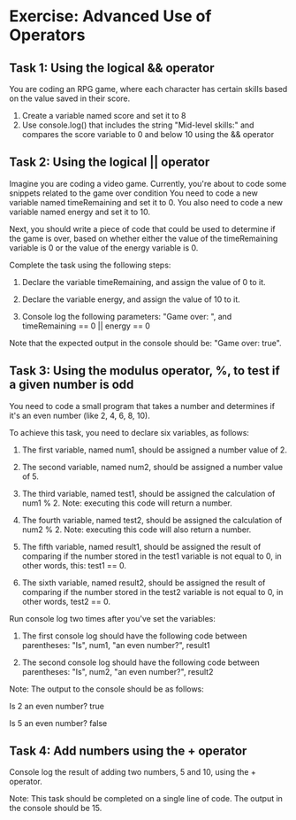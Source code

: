 # Exercise: Advanced Use of Operators

## Task 1: Using the logical && operator
You are coding an RPG game, where each character has certain skills based on the value saved in their score.

1. Create a variable named score and set it to 8
2. Use console.log() that includes the string "Mid-level skills:" and compares the score variable to 0 and below 10 using the && operator


## Task 2: Using the logical || operator
Imagine you are coding a video game. Currently, you're about to code some snippets related to the game over condition
You need to code a new variable named timeRemaining and set it to 0. You also need to code a new variable named energy and set it to 10.

Next, you should write a piece of code that could be used to determine if the game is over, based on whether either the value of the timeRemaining variable is 0 or the value of the energy variable is 0.

Complete the task using the following steps:

1. Declare the variable timeRemaining, and assign the value of 0 to it.

2. Declare the variable energy, and assign the value of 10 to it.

3. Console log the following parameters: "Game over: ", and timeRemaining == 0 || energy == 0

Note that the expected output in the console should be: "Game over: true".


## Task 3: Using the modulus operator, %, to test if a given number is odd
You need to code a small program that takes a number and determines if it's an even number (like 2, 4, 6, 8, 10).

To achieve this task, you need to declare six variables, as follows:

1. The first variable, named num1,  should be assigned a number value of 2.

2. The second variable, named num2, should be assigned a number value of 5.

3. The third variable, named test1, should be assigned the calculation of num1 % 2. Note: executing this code will return a number.

4. The fourth variable, named test2, should be assigned the calculation of num2 % 2. Note: executing this code will also return a number.

5. The fifth variable, named result1, should be assigned the result of comparing if the number stored in the test1 variable is not equal to 0, in other words, this: test1 == 0.

6. The sixth variable, named result2, should be assigned the result of comparing if the number stored in the test2 variable is not equal to 0, in other words, test2 == 0.

Run console log two times after you've set the variables:

1. The first console log should have the following code between parentheses: "Is", num1, "an even number?", result1

2. The second console log should have the following code between parentheses: "Is", num2, "an even number?", result2

Note: The output to the console should be as follows:

Is 2 an even number? true

Is 5 an even number? false

## Task 4: Add numbers using the + operator
Console log the result of adding two numbers, 5 and 10, using the + operator.

Note: This task should be completed on a single line of code. The output in the console should be 15.